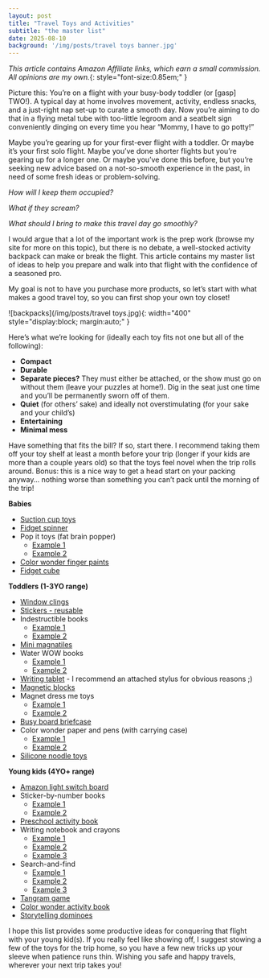 ```yaml
---
layout: post
title: "Travel Toys and Activities"
subtitle: "the master list"
date: 2025-08-10
background: '/img/posts/travel toys banner.jpg'
---
```


*This article contains Amazon Affiliate links, which earn a small commission. All opinions are my own.*{: style="font-size:0.85em;" }

Picture this:
You’re on a flight with your busy-body toddler (or [gasp] TWO!). A typical day at home involves movement, activity, endless snacks, and a just-right nap set-up to curate a smooth day. Now you’re aiming to do that in a flying metal tube with too-little legroom and a seatbelt sign conveniently dinging on every time you hear “Mommy, I have to go potty!”

Maybe you’re gearing up for your first-ever flight with a toddler. Or maybe it’s your first solo flight. Maybe you’ve done shorter flights but you’re gearing up for a longer one. Or maybe you’ve done this before, but you’re seeking new advice based on a not-so-smooth experience in the past, in need of some fresh ideas or problem-solving. 

*How will I keep them occupied?*

*What if they scream?*

*What should I bring to make this travel day go smoothly?*

I would argue that a lot of the important work is the prep work (browse my site for more on this topic), but there is no debate, a well-stocked activity backpack can make or break the flight. This article contains my master list of ideas to help you prepare and walk into that flight with the confidence of a seasoned pro.

My goal is not to have you purchase more products, so let’s start with what makes a good travel toy, so you can first shop your own toy closet!

![backpacks](/img/posts/travel toys.jpg){: width="400" style="display:block; margin:auto;" }

Here’s what we’re looking for (ideally each toy fits not one but all of the following):
- **Compact**
- **Durable**
- **Separate pieces?** They must either be attached, or the show must go on without them (leave your puzzles at home!). Dig in the seat just one time and you’ll be permanently sworn off of them.
- **Quiet** (for others’ sake) and ideally not overstimulating (for your sake and your child’s)
- **Entertaining**
- **Minimal mess**

Have something that fits the bill? If so, start there. I recommend taking them off your toy shelf at least a month before your trip (longer if your kids are more than a couple years old) so that the toys feel novel when the trip rolls around. Bonus: this is a nice way to get a head start on your packing anyway… nothing worse than something you can’t pack until the morning of the trip!

**Babies**
* [Suction cup toys](https://amzn.to/4fyZa8T)
* [Fidget spinner](https://amzn.to/4m3wE1u)
* Pop it toys (fat brain popper)
    * [Example 1](https://amzn.to/4lkGY3U)
    * [Example 2](https://amzn.to/4mEg3RW)
* [Color wonder finger paints](https://amzn.to/4lEXI6t)
* [Fidget cube](https://amzn.to/3JbkLrI)

**Toddlers (1-3YO range)**
* [Window clings](https://amzn.to/40Wtlkq)
* [Stickers - reusable ](https://amzn.to/46LYQRT)
* Indestructible books
    * [Example 1](https://amzn.to/3Hquw4M)
    * [Example 2](https://amzn.to/45bPWvO)
* [Mini magnatiles](https://amzn.to/45bPWvO)
* Water WOW books
    * [Example 1](https://amzn.to/4frmGEy)
    * [Example 2](https://amzn.to/4mAfp7W)
* [Writing tablet](https://amzn.to/46K5PL4) - I recommend an attached stylus for obvious reasons ;)
* [Magnetic blocks](https://amzn.to/4mbZCwk)
* Magnet dress me toys
    * [Example 1](https://amzn.to/45u5f1S)
    * [Example 2](https://amzn.to/4fFM0H9)
* [Busy board briefcase](https://amzn.to/45xwNTT)
* Color wonder paper and pens (with carrying case)
    * [Example 1](https://amzn.to/46Lqoqv)
    * [Example 2](https://amzn.to/3UnG0ZY)
* [Silicone noodle toys](https://amzn.to/4lwerJ6)

**Young kids (4YO+ range)**
* [Amazon light switch board](https://amzn.to/4fwjwj8)
* Sticker-by-number books
    * [Example 1](https://amzn.to/4oMiwf5)
    * [Example 2](https://amzn.to/45cJW62)
* [Preschool activity book](https://amzn.to/4fytIaX)
* Writing notebook and crayons
    * [Example 1](https://amzn.to/45tZTDF)
    * [Example 2](https://amzn.to/46Q0Nwx)
    * [Example 3](https://amzn.to/4llZ4Th)
* Search-and-find
    * [Example 1](https://amzn.to/4md2zNd)
    * [Example 2](https://amzn.to/3Jt2C8Q)
    * [Example 3](https://amzn.to/3UR5EGy)
* [Tangram game](https://www.target.com/p/magnetic-foam-tanagrams-gigglescape-8482/-/A-89973273)
* [Color wonder activity book](https://amzn.to/3HgdO8n)
* [Storytelling dominoes](https://amzn.to/4lpsdNB)

I hope this list provides some productive ideas for conquering that flight with your young kid(s). If you really feel like showing off, I suggest stowing a few of the toys for the trip home, so you have a few new tricks up your sleeve when patience runs thin. Wishing you safe and happy travels, wherever your next trip takes you!
